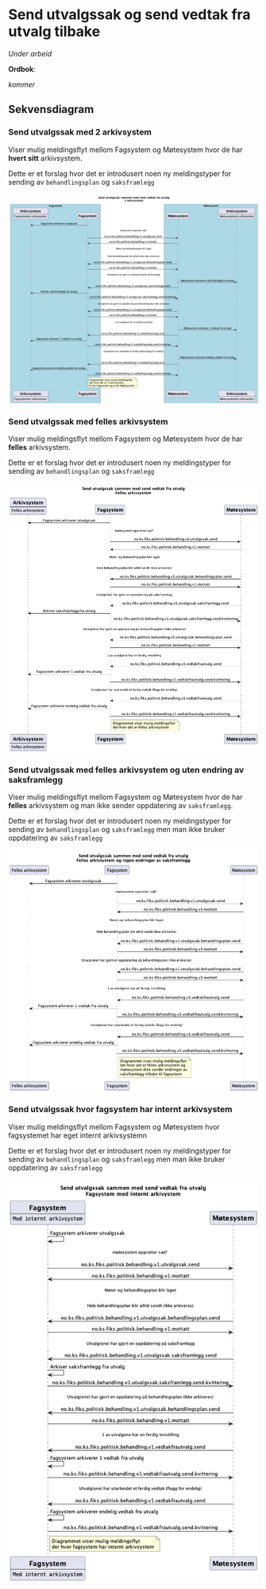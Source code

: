 # Send utvalgssak og send vedtak fra utvalg tilbake

*Under arbeid* 

**Ordbok**:

*kommer* 

## Sekvensdiagram
### Send utvalgssak med 2 arkivsystem
Viser mulig meldingsflyt mellom Fagsystem og Møtesystem hvor de har **hvert sitt** arkivsystem. 

Dette er et forslag hvor det er introdusert noen ny meldingstyper for sending av `behandlingsplan` og `saksframlegg`

![sekvensdiagram](sekvensdiagram/sekvensdiagram-utvalgssak-2-arkivsystem.png)

### Send utvalgssak med felles arkivsystem
Viser mulig meldingsflyt mellom Fagsystem og Møtesystem hvor de har **felles** arkivsystem.

Dette er et forslag hvor det er introdusert noen ny meldingstyper for sending av `behandlingsplan` og `saksframlegg`

![sekvensdiagram](sekvensdiagram/sekvensdiagram-utvalgssak-felles-arkivsystem.png)

### Send utvalgssak med felles arkivsystem og uten endring av saksframlegg

Viser mulig meldingsflyt mellom Fagsystem og Møtesystem hvor de har **felles** arkivsystem og man ikke sender oppdatering av `saksframlegg`.

Dette er et forslag hvor det er introdusert noen ny meldingstyper for sending av `behandlingsplan` og `saksframlegg` men man ikke bruker oppdatering av `saksframlegg`

![sekvensdiagram](sekvensdiagram/sekvensdiagram-utvalgssak-felles-arkivsystem-uten-endring-av-saksframlegg.png)

### Send utvalgssak hvor fagsystem har internt arkivsystem

Viser mulig meldingsflyt mellom Fagsystem og Møtesystem hvor fagsystemet har eget internt arkivsystemn

Dette er et forslag hvor det er introdusert noen ny meldingstyper for sending av `behandlingsplan` og `saksframlegg` men man ikke bruker oppdatering av `saksframlegg`

![sekvensdiagram](sekvensdiagram/sekvensdiagram-utvalgssak-fagsystem-med-internt-arkivsystem.png)

